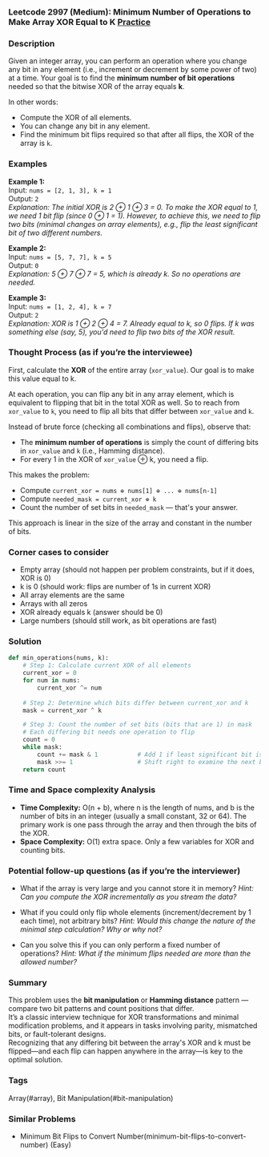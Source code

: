 ### Leetcode 2997 (Medium): Minimum Number of Operations to Make Array XOR Equal to K [Practice](https://leetcode.com/problems/minimum-number-of-operations-to-make-array-xor-equal-to-k)

### Description  
Given an integer array, you can perform an operation where you change any bit in any element (i.e., increment or decrement by some power of two) at a time. Your goal is to find the **minimum number of bit operations** needed so that the bitwise XOR of the array equals **k**.

In other words:  
- Compute the XOR of all elements.  
- You can change any bit in any element.  
- Find the minimum bit flips required so that after all flips, the XOR of the array is `k`.

### Examples  

**Example 1:**  
Input: `nums = [2, 1, 3], k = 1`  
Output: `2`  
*Explanation: The initial XOR is 2 ⊕ 1 ⊕ 3 = 0. To make the XOR equal to 1, we need 1 bit flip (since 0 ⊕ 1 = 1). However, to achieve this, we need to flip two bits (minimal changes on array elements), e.g., flip the least significant bit of two different numbers.*

**Example 2:**  
Input: `nums = [5, 7, 7], k = 5`  
Output: `0`  
*Explanation: 5 ⊕ 7 ⊕ 7 = 5, which is already k. So no operations are needed.*

**Example 3:**  
Input: `nums = [1, 2, 4], k = 7`  
Output: `2`  
*Explanation: XOR is 1 ⊕ 2 ⊕ 4 = 7. Already equal to k, so 0 flips. If k was something else (say, 5), you'd need to flip two bits of the XOR result.*


### Thought Process (as if you’re the interviewee)  
First, calculate the **XOR** of the entire array (`xor_value`). Our goal is to make this value equal to k.

At each operation, you can flip any bit in any array element, which is equivalent to flipping that bit in the total XOR as well. So to reach from `xor_value` to `k`, you need to flip all bits that differ between `xor_value` and `k`.

Instead of brute force (checking all combinations and flips), observe that:
- The **minimum number of operations** is simply the count of differing bits in `xor_value` and `k` (i.e., Hamming distance).
- For every 1 in the XOR of `xor_value` ⊕ k, you need a flip.

This makes the problem:
- Compute `current_xor = nums ⊕ nums[1] ⊕ ... ⊕ nums[n-1]`
- Compute `needed_mask = current_xor ⊕ k`
- Count the number of set bits in `needed_mask` — that's your answer.

This approach is linear in the size of the array and constant in the number of bits.

### Corner cases to consider  
- Empty array (should not happen per problem constraints, but if it does, XOR is 0)
- k is 0 (should work: flips are number of 1s in current XOR)
- All array elements are the same
- Arrays with all zeros
- XOR already equals k (answer should be 0)
- Large numbers (should still work, as bit operations are fast)

### Solution

```python
def min_operations(nums, k):
    # Step 1: Calculate current XOR of all elements
    current_xor = 0
    for num in nums:
        current_xor ^= num
    
    # Step 2: Determine which bits differ between current_xor and k
    mask = current_xor ^ k

    # Step 3: Count the number of set bits (bits that are 1) in mask
    # Each differing bit needs one operation to flip
    count = 0
    while mask:
        count += mask & 1           # Add 1 if least significant bit is set
        mask >>= 1                  # Shift right to examine the next bit
    return count
```

### Time and Space complexity Analysis  

- **Time Complexity:** O(n + b), where n is the length of nums, and b is the number of bits in an integer (usually a small constant, 32 or 64). The primary work is one pass through the array and then through the bits of the XOR.
- **Space Complexity:** O(1) extra space. Only a few variables for XOR and counting bits.

### Potential follow-up questions (as if you’re the interviewer)  

- What if the array is very large and you cannot store it in memory?
  *Hint: Can you compute the XOR incrementally as you stream the data?*

- What if you could only flip whole elements (increment/decrement by 1 each time), not arbitrary bits?
  *Hint: Would this change the nature of the minimal step calculation? Why or why not?*

- Can you solve this if you can only perform a fixed number of operations?
  *Hint: What if the minimum flips needed are more than the allowed number?*

### Summary
This problem uses the **bit manipulation** or **Hamming distance** pattern — compare two bit patterns and count positions that differ.  
It’s a classic interview technique for XOR transformations and minimal modification problems, and it appears in tasks involving parity, mismatched bits, or fault-tolerant designs.  
Recognizing that any differing bit between the array's XOR and k must be flipped—and each flip can happen anywhere in the array—is key to the optimal solution.

### Tags
Array(#array), Bit Manipulation(#bit-manipulation)

### Similar Problems
- Minimum Bit Flips to Convert Number(minimum-bit-flips-to-convert-number) (Easy)